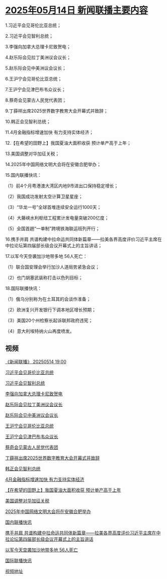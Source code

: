 # [2025年05月14日 新闻联播主要内容](https://tv.cctv.com/lm/xwlb/day/20250514.shtml)

1.习近平会见哥伦比亚总统；

2.习近平会见智利总统；

3.李强向加拿大总理卡尼致贺电；

4.赵乐际会见拉丁美洲议会议长；

5.赵乐际会见中美洲议会议长；

6.王沪宁会见哥伦比亚总统；

7.王沪宁会见津巴布韦众议长；

8.蔡奇会见蒙古人民党代表团；

9.丁薛祥出席2025世界数字教育大会开幕式并致辞；

10.韩正会见智利总统；

11.4月金融指标增速加快 有力支持实体经济；

12.【在希望的田野上】我国夏油大面积收获 预计单产高于上年；

13.美国调整对华加征关税；

14.2025年中国网络文明大会将在安徽合肥举办；

15.国内联播快讯：

（1）前4个月粤港澳大湾区内地9市进出口保持稳定增长；

（2）我国成功发射太空计算卫星星座；

（3）“华龙一号”全球首堆连续安全运行1000天；

（4）大藤峡水利枢纽工程累计发电量突破200亿度；

（5）全国首趟“一单制”跨境铁海联运班列开行；

16.携手并肩 共谱构建中拉命运共同体新篇章——拉美各界高度评价习近平主席在中拉论坛第四届部长级会议开幕式上的主旨讲话；

17.以军今天空袭加沙地带多地 56人死亡：

（1）联合国安理会举行加沙人道局势紧急会议；

（2）也门胡塞武装称打击以色列目标；

18.国际联播快讯：

（1）俄乌分别称为在土耳其的会谈作准备；

（2）欧洲复兴开发银行下调本地区增长预期；

（3）美国20个州检察长起诉联邦政府违宪；

（4）意大利埃特纳火山再度喷发。

## 视频

[《新闻联播》 20250514 19:00](https://tv.cctv.com/2025/05/14/VIDEu4lRkeehkkCsW6n63Ge4250514.shtml)

[习近平会见哥伦比亚总统](https://tv.cctv.com/2025/05/14/VIDEzYaaTtlLm6nnKb6bmWZu250514.shtml)

[习近平会见智利总统](https://tv.cctv.com/2025/05/14/VIDEHQ4wr2J2nkQDQiTmeYTS250514.shtml)

[李强向加拿大总理卡尼致贺电](https://tv.cctv.com/2025/05/14/VIDEVEYGErhVjEGojAIWyXkk250514.shtml)

[赵乐际会见拉丁美洲议会议长](https://tv.cctv.com/2025/05/14/VIDEIgAhjjetzV0uU0FkBWTk250514.shtml)

[赵乐际会见中美洲议会议长](https://tv.cctv.com/2025/05/14/VIDEzvnpzXSePB1IaU79vxu0250514.shtml)

[王沪宁会见哥伦比亚总统](https://tv.cctv.com/2025/05/14/VIDEGaRKpls402mGg3MVtBSt250514.shtml)

[王沪宁会见津巴布韦众议长](https://tv.cctv.com/2025/05/14/VIDEBVu2FsOB4s1VYtt4mi5C250514.shtml)

[蔡奇会见蒙古人民党代表团](https://tv.cctv.com/2025/05/14/VIDExmnRzbpKkAysC1swMs6U250514.shtml)

[丁薛祥出席2025世界数字教育大会开幕式并致辞](https://tv.cctv.com/2025/05/14/VIDETwKlg7mRQG7IwejFGoJE250514.shtml)

[韩正会见智利总统](https://tv.cctv.com/2025/05/14/VIDEH2Wi2DOs9lKQENUnDE1c250514.shtml)

[4月金融指标增速加快 有力支持实体经济](https://tv.cctv.com/2025/05/14/VIDEpdicwreGQ0nEHRyOgt1Z250514.shtml)

[【在希望的田野上】我国夏油大面积收获 预计单产高于上年](https://tv.cctv.com/2025/05/14/VIDEdaWE1mEdGpKop8bwYT61250514.shtml)

[美国调整对华加征关税](https://tv.cctv.com/2025/05/14/VIDEbzmpvzkoSqwOnty5GbUo250514.shtml)

[2025年中国网络文明大会将在安徽合肥举办](https://tv.cctv.com/2025/05/14/VIDEw9EaNcJRC9vLOE1scY6m250514.shtml)

[国内联播快讯](https://tv.cctv.com/2025/05/14/VIDELnNkMcjYVjknRILqzUDw250514.shtml)

[携手并肩 共谱构建中拉命运共同体新篇章——拉美各界高度评价习近平主席在中拉论坛第四届部长级会议开幕式上的主旨讲话](https://tv.cctv.com/2025/05/14/VIDEhx2YVxafYyyxCRltzICL250514.shtml)

[以军今天空袭加沙地带多地 56人死亡](https://tv.cctv.com/2025/05/14/VIDEFDL5jQqa7kEwcYhGqDAh250514.shtml)

[国际联播快讯](https://tv.cctv.com/2025/05/14/VIDEOPar8QAhzla59jI98nFU250514.shtml)

[视频地址](https://tv.cctv.com/lm/xwlb/day/20250514.shtml) 

